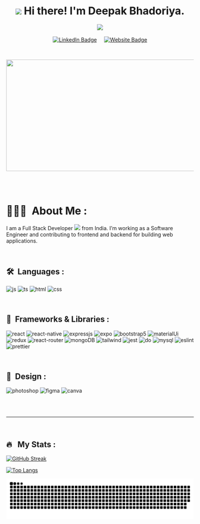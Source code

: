 
<h1 align="center"><img src="https://media.giphy.com/media/hvRJCLFzcasrR4ia7z/giphy.gif" width="40"> Hi there! I'm Deepak Bhadoriya.</h1>

<p align="center"><img src="https://media.giphy.com/media/M9gbBd9nbDrOTu1Mqx/giphy.gif" width="100"/></p>


<p align="center">
<a href="https://www.linkedin.com/in/deepakbhadoriya" target="new"><img src="https://img.shields.io/badge/LinkedIn-blue?style=for-the-badge&logo=linkedin&logoColor=white" alt="LinkedIn Badge"></a>
&nbsp;
&nbsp;
<a href="https://www.deepakbhadoriya.in" target="new"><img src="https://img.shields.io/badge/website-orange?style=for-the-badge&logo=About.me&logoColor=white" alt="Website Badge"></a>
</p>

<br/>

<p align="center"><img src="https://media.giphy.com/media/dWesBcTLavkZuG35MI/giphy.gif" width="600" height="300"  /></p>
<br/>
<br/>


# 👨🏼‍🎓 &nbsp;About Me :

I am a Full Stack Developer <img src="https://media.giphy.com/media/WUlplcMpOCEmTGBtBW/giphy.gif" width="30"> from India. I’m working as a Software Engineer and contributing to frontend and backend for building web applications.



<br/>

## 🛠 &nbsp;Languages :

<img src = "https://img.shields.io/badge/JavaScript-323330?style=for-the-badge&logo=javascript&logoColor=F7DF1E" alt = "js" /> <img src = "https://img.shields.io/badge/TypeScript-007ACC?style=for-the-badge&logo=typescript&logoColor=white" alt = "ts" /> <img src = "https://img.shields.io/badge/HTML5-E34F26?style=for-the-badge&logo=html5&logoColor=white" alt = "html" /> <img src = "https://img.shields.io/badge/CSS3-1572B6?style=for-the-badge&logo=css3&logoColor=white" alt = "css" />

<br/>

## 🧮 &nbsp;Frameworks & Libraries :

  <img src ="https://img.shields.io/badge/React-20232A?style=for-the-badge&logo=react&logoColor=61DAFB" alt = "react" /> <img src = "https://img.shields.io/badge/react_native-%2320232a.svg?style=for-the-badge&logo=react&logoColor=%2361DAFB" alt = "react-native" /> <img src = "https://img.shields.io/badge/express.js-%23404d59.svg?style=for-the-badge&logo=express&logoColor=%2361DAFB" alt = "expressjs" /> <img src = "https://img.shields.io/badge/expo-1C1E24?style=for-the-badge&logo=expo&logoColor=#D04A37" alt = "expo" /> <img src = "https://img.shields.io/badge/bootstrap-%23563D7C.svg?style=for-the-badge&logo=bootstrap&logoColor=white" alt = "bootstrap5" /> <img src ="https://img.shields.io/badge/Material--UI-0081CB?style=for-the-badge&logo=material-ui&logoColor=white" alt = "materialUi" />	<img src ="https://img.shields.io/badge/Redux-593D88?style=for-the-badge&logo=redux&logoColor=white" alt = "redux" /> <img src ="https://img.shields.io/badge/React_Router-CA4245?style=for-the-badge&logo=react-router&logoColor=white" alt = "react-router" /> <img src ="https://img.shields.io/badge/MongoDB-4EA94B?style=for-the-badge&logo=mongodb&logoColor=white" alt = "mongoDB" /> <img src ="https://img.shields.io/badge/Tailwind_CSS-38B2AC?style=for-the-badge&logo=tailwind-css&logoColor=white" alt = "tailwind" /> <img src ="https://img.shields.io/badge/Jest-323330?style=for-the-badge&logo=Jest&logoColor=white" alt = "jest" /> <img src ="https://img.shields.io/badge/Digital_Ocean-0080FF?style=for-the-badge&logo=DigitalOcean&logoColor=white" alt = "do" /> <img src ="https://img.shields.io/badge/MySQL-005C84?style=for-the-badge&logo=mysql&logoColor=white" alt = "mysql" /> <img src ="https://img.shields.io/badge/eslint-3A33D1?style=for-the-badge&logo=eslint&logoColor=white" alt = "eslint" /> <img src ="https://img.shields.io/badge/prettier-1A2C34?style=for-the-badge&logo=prettier&logoColor=F7BA3E" alt = "prettier" />

<br/>

## 💅 &nbsp;Design :

<img src = "https://img.shields.io/badge/adobe%20photoshop-%2331A8FF.svg?style=for-the-badge&logo=adobe%20photoshop&logoColor=white" alt = "photoshop" />  <img src = "https://img.shields.io/badge/figma-%23F24E1E.svg?style=for-the-badge&logo=figma&logoColor=white" alt = "figma" /> <img src ="https://img.shields.io/badge/Canva-%2300C4CC.svg?&style=for-the-badge&logo=Canva&logoColor=white" alt = "canva" />

<br/>
<br/>

---

<br/>

## 🔥 &nbsp; My Stats :
[![GitHub Streak](https://streak-stats.demolab.com?user=deepakbhadoriya&theme=dark)](https://git.io/streak-stats)

[![Top Langs](https://github-readme-stats.vercel.app/api/top-langs/?username=deepakbhadoriya&layout=compact&theme=vision-friendly-dark)](https://github.com/anuraghazra/github-readme-stats)

<div align="center">
  <img  src="https://github.com/deepakbhadoriya/deepakbhadoriya/blob/main/images/grid-snake.svg" alt="snake" />
</div>

